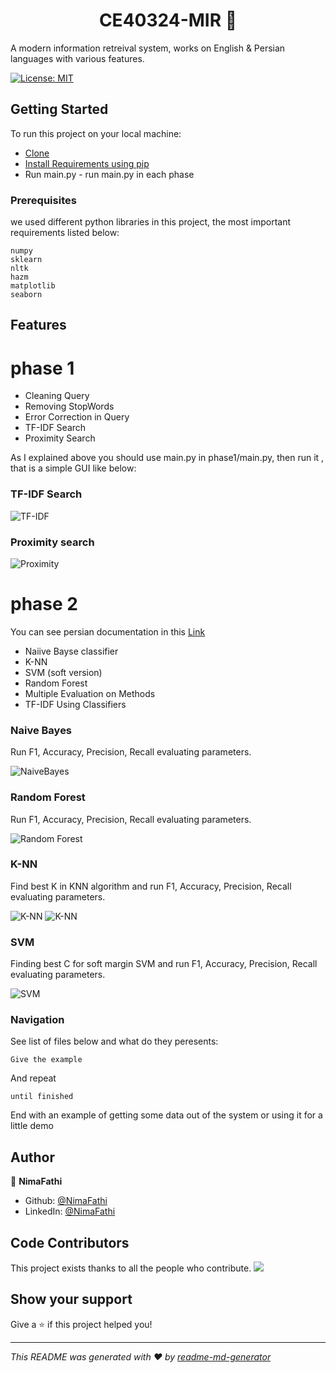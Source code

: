 <h1 align="center">CE40324-MIR 👋</h1>
A modern information retreival system, works on English & Persian languages with various features.

<p>
  <a href="#" target="_blank">
    <img alt="License: MIT" src="https://img.shields.io/badge/License-MIT-yellow.svg" />
  </a>
</p>

## Getting Started

To run this project on your local machine:
* [Clone](https://github.com/NimaFathi/CE40324-MIR.git) <br>
* [Install Requirements using pip](https://pip.pypa.io/en/stable/)<br>
* Run main.py - run main.py in each phase  

### Prerequisites

we used different python libraries in this project, the most important requirements listed below:
```
numpy
sklearn
nltk
hazm
matplotlib
seaborn
```

## Features

# phase 1

* Cleaning Query <br>
* Removing StopWords <br>
* Error Correction in Query <br>
* TF-IDF Search <br>
* Proximity Search

As I explained above you should use main.py in phase1/main.py, then run it , that is a simple GUI like below:

### TF-IDF Search

![TF-IDF](https://github.com/NimaFathi/CE40324-MIR/blob/master/static_files/mir1.png)

### Proximity search

![Proximity](https://github.com/NimaFathi/CE40324-MIR/blob/master/static_files/mir1.png)


# phase 2
You can see persian documentation in this [Link](https://mirteam.slite.com/api/s/note/Ug2ZuzBRyne6Fc8xZams7V/bazyaby-pyshrfth-atalaaat)

* Naiive Bayse classifier
* K-NN
* SVM (soft version)
* Random Forest
* Multiple Evaluation on Methods
* TF-IDF Using Classifiers

### Naive Bayes 
Run F1, Accuracy, Precision, Recall evaluating parameters.

![NaiveBayes](https://github.com/NimaFathi/CE40324-MIR/blob/master/static_files/naive_bayes.png)

### Random Forest
Run F1, Accuracy, Precision, Recall evaluating parameters.

![Random Forest](https://github.com/NimaFathi/CE40324-MIR/blob/master/static_files/RF.png)


### K-NN
Find best K in KNN algorithm and run F1, Accuracy, Precision, Recall evaluating parameters.

![K-NN](https://github.com/NimaFathi/CE40324-MIR/blob/master/static_files/KNN.png)
![K-NN](https://github.com/NimaFathi/CE40324-MIR/blob/master/static_files/KNN-validation.png)

### SVM

Finding best C for soft margin SVM and run F1, Accuracy, Precision, Recall evaluating parameters.

![SVM](https://github.com/NimaFathi/CE40324-MIR/blob/master/static_files/SVM.png)

### 

### Navigation

See list of files below and what do they peresents:


```
Give the example
```

And repeat

```
until finished
```

End with an example of getting some data out of the system or using it for a little demo


## Author

👤 **NimaFathi**

* Github: [@NimaFathi](https://github.com/NimaFathi)
* LinkedIn: [@NimaFathi](https://linkedin.com/in/NimaFathi)

## Code Contributors

This project exists thanks to all the people who contribute. 
<a href="https://github.com/NimaFathi/CE40324-MIR/graphs/contributors"><img src="https://github.com/NimaFathi/CE40324-MIR/blob/master/static_files/contributers.png" /></a>


## Show your support

Give a ⭐️ if this project helped you!

***
_This README was generated with ❤️ by [readme-md-generator](https://github.com/kefranabg/readme-md-generator)_
